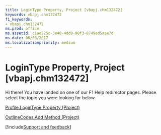 ```yaml
---
title: LoginType Property, Project [vbapj.chm132472]
keywords: vbapj.chm132472
f1_keywords:
- vbapj.chm132472
ms.prod: office
ms.assetid: c1ae525c-3e40-4dd9-98f3-8749ed5aae7d
ms.date: 06/08/2017
ms.localizationpriority: medium
---
```



# LoginType Property, Project [vbapj.chm132472]

Hi there! You have landed on one of our F1 Help redirector pages. Please select the topic you were looking for below.

[Profile.LoginType Property (Project)](https://msdn.microsoft.com/library/ebf00927-9c84-9fbc-1315-2e95c81c2d68%28Office.15%29.aspx)

[OutlineCodes.Add Method (Project)](https://msdn.microsoft.com/library/e33dcb6b-90a3-e52c-099a-f0a901b3f3f7%28Office.15%29.aspx)

[!include[Support and feedback](~/includes/feedback-boilerplate.md)]